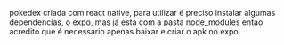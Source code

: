 pokedex criada com react native, para utilizar é preciso instalar algumas dependencias, o expo, mas já esta com a pasta node_modules entao acredito que é necessario apenas baixar e criar o apk no expo.
